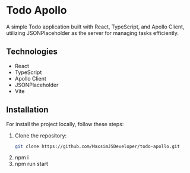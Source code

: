 # Todo Apollo

A simple Todo application built with React, TypeScript, and Apollo Client, utilizing JSONPlaceholder as the server for managing tasks efficiently.

## Technologies

- React
- TypeScript
- Apollo Client
- JSONPlaceholder
- Vite

## Installation

For install the project locally, follow these steps:

1. Clone the repository:
   ```bash
   git clone https://github.com/MaxsimJSDeveloper/todo-apollo.git
   ```
2. npm i
3. npm run start
